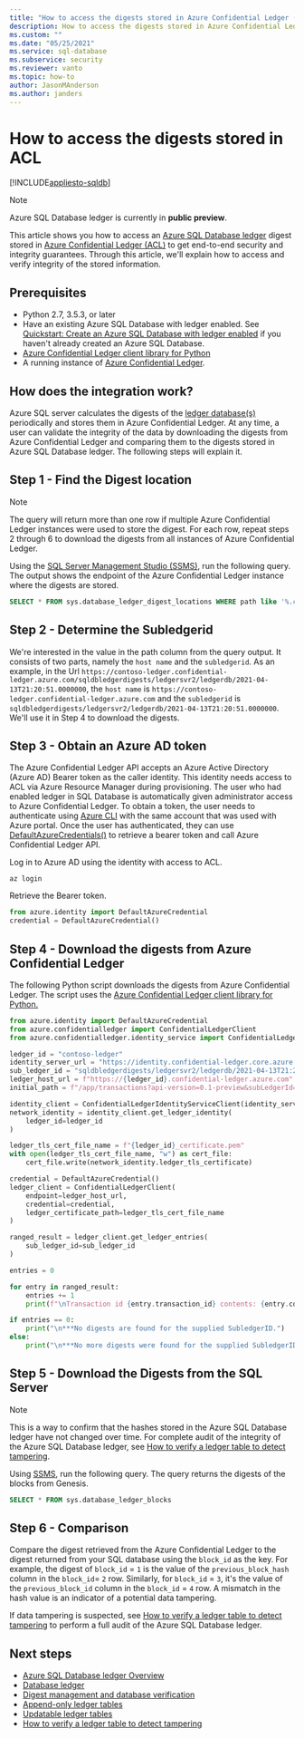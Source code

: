 ```yaml
---
title: "How to access the digests stored in Azure Confidential Ledger (ACL)"
description: How to access the digests stored in Azure Confidential Ledger (ACL) with Azure SQL Database ledger
ms.custom: ""
ms.date: "05/25/2021"
ms.service: sql-database
ms.subservice: security
ms.reviewer: vanto
ms.topic: how-to
author: JasonMAnderson
ms.author: janders
---
```


# How to access the digests stored in ACL

[!INCLUDE[appliesto-sqldb](../includes/appliesto-sqldb.md)]

> [!NOTE]
> Azure SQL Database ledger is currently in **public preview**.

This article shows you how to access an [Azure SQL Database ledger](ledger-overview.md) digest stored in [Azure Confidential Ledger (ACL)](../../confidential-ledger/index.yml) to get end-to-end security and integrity guarantees. Through this article, we'll explain how to access and verify integrity of the stored information.

## Prerequisites

- Python 2.7, 3.5.3, or later
- Have an existing Azure SQL Database with ledger enabled. See [Quickstart: Create an Azure SQL Database with ledger enabled](ledger-create-a-single-database-with-ledger-enabled.md) if you haven't already created an Azure SQL Database.
- [Azure Confidential Ledger client library for Python](https://github.com/Azure/azure-sdk-for-python/blob/b42651ae4791aca8c9fbe282832b81badf798aa9/sdk/confidentialledger/azure-confidentialledger/README.md#create-a-client)
- A running instance of [Azure Confidential Ledger](../../confidential-ledger/index.yml).

## How does the integration work?

Azure SQL server calculates the digests of the [ledger database(s)](ledger-overview.md#ledger-database) periodically and stores them in Azure Confidential Ledger. At any time, a user can validate the integrity of the data by downloading the digests from Azure Confidential Ledger and comparing them to the digests stored in Azure SQL Database ledger. The following steps will explain it.

## Step 1 - Find the Digest location

> [!NOTE]
> The query will return more than one row if multiple Azure Confidential Ledger instances were used to store the digest. For each row, repeat steps 2 through 6 to download the digests from all instances of Azure Confidential Ledger.

Using the [SQL Server Management Studio (SSMS)](/sql/ssms/download-sql-server-management-studio-ssms), run the following query. The output shows the endpoint of the Azure Confidential Ledger instance where the digests are stored.

```sql
SELECT * FROM sys.database_ledger_digest_locations WHERE path like '%.confidential-ledger.azure.com%
```

## Step 2 - Determine the Subledgerid

We're interested in the value in the path column from the query output. It consists of two parts, namely the `host name` and the `subledgerid`. As an example, in the Url `https://contoso-ledger.confidential-ledger.azure.com/sqldbledgerdigests/ledgersvr2/ledgerdb/2021-04-13T21:20:51.0000000`, the `host name` is `https://contoso-ledger.confidential-ledger.azure.com` and the `subledgerid` is `sqldbledgerdigests/ledgersvr2/ledgerdb/2021-04-13T21:20:51.0000000`. We'll use it in Step 4 to download the digests.

## Step 3 - Obtain an Azure AD token

The Azure Confidential Ledger API accepts an Azure Active Directory (Azure AD) Bearer token as the caller identity. This identity needs access to ACL via Azure Resource Manager during provisioning. The user who had enabled ledger in SQL Database is automatically given administrator access to Azure Confidential Ledger. To obtain a token, the user needs to authenticate using [Azure CLI](/cli/azure/install-azure-cli) with the same account that was used with Azure portal. Once the user has authenticated, they can use [DefaultAzureCredentials()](/dotnet/api/azure.identity.defaultazurecredential) to retrieve a bearer token and call Azure Confidential Ledger API.

Log in to Azure AD using the identity with access to ACL.

```azure-cli
az login
```

Retrieve the Bearer token.

```python
from azure.identity import DefaultAzureCredential
credential = DefaultAzureCredential()
```

## Step 4 - Download the digests from Azure Confidential Ledger

The following Python script downloads the digests from Azure Confidential Ledger. The script uses the [Azure Confidential Ledger client library for Python.](https://github.com/Azure/azure-sdk-for-python/blob/b42651ae4791aca8c9fbe282832b81badf798aa9/sdk/confidentialledger/azure-confidentialledger/README.md#create-a-client)

```python
from azure.identity import DefaultAzureCredential
from azure.confidentialledger import ConfidentialLedgerClient
from azure.confidentialledger.identity_service import ConfidentialLedgerIdentityServiceClient

ledger_id = "contoso-ledger"
identity_server_url = "https://identity.confidential-ledger.core.azure.com"
sub_ledger_id = "sqldbledgerdigests/ledgersvr2/ledgerdb/2021-04-13T21:20:51.0000000"
ledger_host_url = f"https://{ledger_id}.confidential-ledger.azure.com"
initial_path = f"/app/transactions?api-version=0.1-preview&subLedgerId={sub_ledger_id}"

identity_client = ConfidentialLedgerIdentityServiceClient(identity_server_url)
network_identity = identity_client.get_ledger_identity(
    ledger_id=ledger_id
)

ledger_tls_cert_file_name = f"{ledger_id}_certificate.pem"
with open(ledger_tls_cert_file_name, "w") as cert_file:
    cert_file.write(network_identity.ledger_tls_certificate)

credential = DefaultAzureCredential()
ledger_client = ConfidentialLedgerClient(
    endpoint=ledger_host_url, 
    credential=credential,
    ledger_certificate_path=ledger_tls_cert_file_name
)

ranged_result = ledger_client.get_ledger_entries(
    sub_ledger_id=sub_ledger_id
)

entries = 0

for entry in ranged_result:
    entries += 1
    print(f"\nTransaction id {entry.transaction_id} contents: {entry.contents}")

if entries == 0:
    print("\n***No digests are found for the supplied SubledgerID.")
else:
    print("\n***No more digests were found for the supplied SubledgerID.")
```

## Step 5 - Download the Digests from the SQL Server

> [!NOTE]
> This is a way to confirm that the hashes stored in the Azure SQL Database ledger have not changed over time. For complete audit of the integrity of the Azure SQL Database ledger, see [How to verify a ledger table to detect tampering](ledger-verify-database.md).

Using [SSMS](/sql/ssms/download-sql-server-management-studio-ssms), run the following query. The query returns the digests of the blocks from Genesis.

```sql
SELECT * FROM sys.database_ledger_blocks
```

## Step 6 - Comparison

Compare the digest retrieved from the Azure Confidential Ledger to the digest returned from your SQL database using the `block_id` as the key. For example, the digest of `block_id` = `1` is the value of the `previous_block_hash` column in the `block_id`= `2` row. Similarly, for `block_id` = `3`, it's the value of the `previous_block_id` column in the `block_id` = `4` row. A mismatch in the hash value is an indicator of a potential data tampering.

If data tampering is suspected, see [How to verify a ledger table to detect tampering](ledger-verify-database.md) to perform a full audit of the Azure SQL Database ledger.

## Next steps

- [Azure SQL Database ledger Overview](ledger-overview.md)
- [Database ledger](ledger-database-ledger.md)
- [Digest management and database verification](ledger-digest-management-and-database-verification.md)
- [Append-only ledger tables](ledger-append-only-ledger-tables.md)
- [Updatable ledger tables](ledger-updatable-ledger-tables.md)
- [How to verify a ledger table to detect tampering](ledger-verify-database.md)